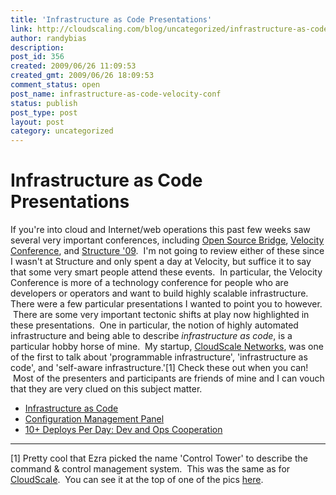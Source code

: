 ```yaml
---
title: 'Infrastructure as Code Presentations'
link: http://cloudscaling.com/blog/uncategorized/infrastructure-as-code-velocity-conf/
author: randybias
description: 
post_id: 356
created: 2009/06/26 11:09:53
created_gmt: 2009/06/26 18:09:53
comment_status: open
post_name: infrastructure-as-code-velocity-conf
status: publish
post_type: post
layout: post
category: uncategorized
---
```


# Infrastructure as Code Presentations

If you're into cloud and Internet/web operations this past few weeks saw several very important conferences, including [Open Source Bridge](http://opensourcebridge.org/), [Velocity Conference](http://en.oreilly.com/velocity2009), and [Structure '09](http://events.gigaom.com/structure/09/).  I'm not going to review either of these since I wasn't at Structure and only spent a day at Velocity, but suffice it to say that some very smart people attend these events.  In particular, the Velocity Conference is more of a technology conference for people who are developers or operators and want to build highly scalable infrastructure. There were a few particular presentations I wanted to point you to however.  There are some very important tectonic shifts at play now highlighted in these presentations.  One in particular, the notion of highly automated infrastructure and being able to describe _infrastructure as code_, is a particular hobby horse of mine.  My startup, [CloudScale Networks](/cloudscale), was one of the first to talk about 'programmable infrastructure', 'infrastructure as code', and 'self-aware infrastructure.'[1] Check these out when you can!  Most of the presenters and participants are friends of mine and I can vouch that they are very clued on this subject matter. 

  * [Infrastructure as Code](http://velocityconference.blip.tv/file/2285124/)
  * [Configuration Management Panel](http://osbridge.blip.tv/file/2278426/)
  * [10+ Deploys Per Day: Dev and Ops Cooperation](http://velocityconference.blip.tv/file/2284377/)

* * *

[1] Pretty cool that Ezra picked the name 'Control Tower' to describe the command & control management system.  This was the same as for [CloudScale](/cloudscale).  You can see it at the top of one of the pics [here](http://neotactics-public.s3.amazonaws.com/cs-snaps/cs-alpha-pic-provisioning.png).